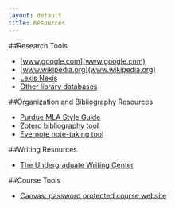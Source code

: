 ```yaml
---
layout: default
title: Resources
---
```


##Research Tools
* [www.google.com](www.google.com)
* [www.wikipedia.org](www.wikipedia.org)
* [Lexis Nexis](http://www.lexisnexis.com/hottopics/lnacademic/)
* [Other library databases](http://lib.utexas.edu/indexes/index.php)

##Organization and Bibliography Resources
* [Purdue MLA Style Guide](http://owl.english.purdue.edu/owl/resource/747/01/)
* [Zotero bibliography tool](http://www.zotero.org/)
* [Evernote note-taking tool](http://www.evernote.com)

##Writing Resources
* [The Undergraduate Writing Center](http://uwc.utexas.edu/)

##Course Tools
* [Canvas: password protected course website](http://canvas.utexas.edu)
